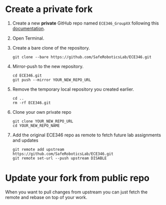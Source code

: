 # Create a private fork

1. Create a new **private** GitHub repo named ```ECE346_GroupXX``` following this [documentation](https://docs.github.com/en/repositories/creating-and-managing-repositories/creating-a-new-repository).

2. Open Terminal.

3. Create a bare clone of the repository.
    ```
    git clone --bare https://github.com/SafeRoboticsLab/ECE346.git
    ```

4. Mirror-push to the new repository.
    ```
    cd ECE346.git
    git push --mirror YOUR_NEW_REPO_URL
    ```

5. Remove the temporary local repository you created earlier.
    ```
    cd ..
    rm -rf ECE346.git
    ```

6. Clone your own private repo
    ```
    git clone YOUR_NEW_REPO_URL
    cd YOUR_NEW_REPO_NAME
    ```

5. Add the original ECE346 repo as remote to fetch future lab assignments and updates

    ```
    git remote add upstream https://github.com/SafeRoboticsLab/ECE346.git
    git remote set-url --push upstream DISABLE
    ```

# Update your fork from public repo
When you want to pull changes from upstream you can just fetch the remote and rebase on top of your work.
